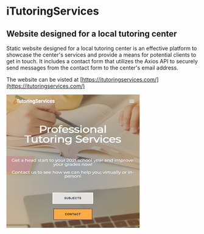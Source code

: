 # iTutoringServices

## Website designed for a local tutoring center

Static website designed for a local tutoring center is an effective platform to showcase the center's services and provide a means for potential clients to get in touch. It includes a contact form that utilizes the Axios API to securely send messages from the contact form to the center's email address.

The website can be visted at [https://itutoringservices.com/](https://itutoringservices.com/)

![site homepage image](Images/iTutoringServices.png)